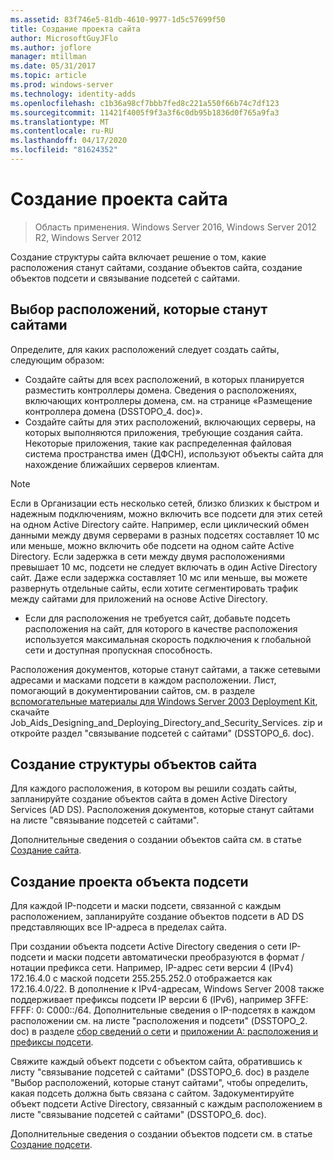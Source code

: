 ```yaml
---
ms.assetid: 83f746e5-81db-4610-9977-1d5c57699f50
title: Создание проекта сайта
author: MicrosoftGuyJFlo
ms.author: joflore
manager: mtillman
ms.date: 05/31/2017
ms.topic: article
ms.prod: windows-server
ms.technology: identity-adds
ms.openlocfilehash: c1b36a98cf7bbb7fed8c221a550f66b74c7df123
ms.sourcegitcommit: 11421f4005f9f3a3f6c0db95b1836d0f765a9fa3
ms.translationtype: MT
ms.contentlocale: ru-RU
ms.lasthandoff: 04/17/2020
ms.locfileid: "81624352"
---
```

# <a name="creating-a-site-design"></a>Создание проекта сайта

> Область применения. Windows Server 2016, Windows Server 2012 R2, Windows Server 2012

Создание структуры сайта включает решение о том, какие расположения станут сайтами, создание объектов сайта, создание объектов подсети и связывание подсетей с сайтами.

## <a name="deciding-which-locations-will-become-sites"></a>Выбор расположений, которые станут сайтами

Определите, для каких расположений следует создать сайты, следующим образом:

- Создайте сайты для всех расположений, в которых планируется разместить контроллеры домена. Сведения о расположениях, включающих контроллеры домена, см. на странице «Размещение контроллера домена (DSSTOPO_4. doc)».
- Создайте сайты для этих расположений, включающих серверы, на которых выполняются приложения, требующие создания сайта. Некоторые приложения, такие как распределенная файловая система пространства имен (ДФСН), используют объекты сайта для нахождение ближайших серверов клиентам.

> [!NOTE]
> Если в Организации есть несколько сетей, близко близких к быстром и надежным подключениям, можно включить все подсети для этих сетей на одном Active Directory сайте. Например, если циклический обмен данными между двумя серверами в разных подсетях составляет 10 мс или меньше, можно включить обе подсети на одном сайте Active Directory. Если задержка в сети между двумя расположениями превышает 10 мс, подсети не следует включать в один Active Directory сайт. Даже если задержка составляет 10 мс или меньше, вы можете развернуть отдельные сайты, если хотите сегментировать трафик между сайтами для приложений на основе Active Directory.

- Если для расположения не требуется сайт, добавьте подсеть расположения на сайт, для которого в качестве расположения используется максимальная скорость подключения к глобальной сети и доступная пропускная способность.

Расположения документов, которые станут сайтами, а также сетевыми адресами и масками подсети в каждом расположении. Лист, помогающий в документировании сайтов, см. в разделе [вспомогательные материалы для Windows Server 2003 Deployment Kit](https://microsoft.com/download/details.aspx?id=9608), скачайте Job_Aids_Designing_and_Deploying_Directory_and_Security_Services. zip и откройте раздел "связывание подсетей с сайтами" (DSSTOPO_6. doc).

## <a name="creating-a-site-object-design"></a>Создание структуры объектов сайта

Для каждого расположения, в котором вы решили создать сайты, запланируйте создание объектов сайта в домен Active Directory Services (AD DS). Расположения документов, которые станут сайтами на листе "связывание подсетей с сайтами".

Дополнительные сведения о создании объектов сайта см. в статье [Создание сайта](https://docs.microsoft.com/previous-versions/windows/it-pro/windows-server-2008-R2-and-2008/cc772304(v=ws.11)).

## <a name="creating-a-subnet-object-design"></a>Создание проекта объекта подсети

Для каждой IP-подсети и маски подсети, связанной с каждым расположением, запланируйте создание объектов подсети в AD DS представляющих все IP-адреса в пределах сайта.

При создании объекта подсети Active Directory сведения о сети IP-подсети и маски подсети автоматически преобразуются в формат <IP address> / <prefix length>нотации префикса сети. Например, IP-адрес сети версии 4 (IPv4) 172.16.4.0 с маской подсети 255.255.252.0 отображается как 172.16.4.0/22. В дополнение к IPv4-адресам, Windows Server 2008 также поддерживает префиксы подсети IP версии 6 (IPv6), например 3FFE: FFFF: 0: C000::/64. Дополнительные сведения о IP-подсетях в каждом расположении см. на листе "расположения и подсети" (DSSTOPO_2. doc) в разделе [сбор сведений о сети](../../ad-ds/plan/Collecting-Network-Information.md) и [приложении A: расположения и префиксы подсети](Appendix-A--Locations-and-Subnet-Prefixes.md).

Свяжите каждый объект подсети с объектом сайта, обратившись к листу "связывание подсетей с сайтами" (DSSTOPO_6. doc) в разделе "Выбор расположений, которые станут сайтами", чтобы определить, какая подсеть должна быть связана с сайтом. Задокументируйте объект подсети Active Directory, связанный с каждым расположением в листе "связывание подсетей с сайтами" (DSSTOPO_6. doc).

Дополнительные сведения о создании объектов подсети см. в статье [Создание подсети](https://docs.microsoft.com/previous-versions/windows/it-pro/windows-server-2008-R2-and-2008/cc770372(v=ws.11)).
